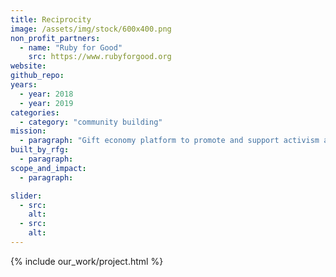 ```yaml
---
title: Reciprocity
image: /assets/img/stock/600x400.png
non_profit_partners:
  - name: "Ruby for Good"
    src: https://www.rubyforgood.org
website:
github_repo:
years:
  - year: 2018
  - year: 2019
categories:
  - category: "community building"
mission:
  - paragraph: "Gift economy platform to promote and support activism and civic engagement "
built_by_rfg:
  - paragraph: 
scope_and_impact:
  - paragraph: 

slider:
  - src:
    alt:
  - src:
    alt:
---
```


{% include our_work/project.html %}

